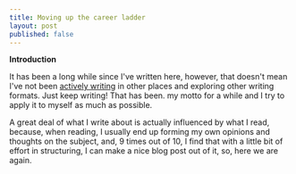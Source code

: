 ```yaml
---
title: Moving up the career ladder
layout: post
published: false
---
```


**Introduction**

It has been a long while since I've written here, however, that doesn't mean I've not been [actively writing](https://typeshare.co/boliveira) in other places and exploring other writing formats. Just keep writing! That has been. my motto for a while and I try to apply it to myself as much as possible.

A great deal of what I write about is actually influenced by what I read, because, when reading, I usually end up forming my own opinions and thoughts on the subject, and, 9 times out of 10, I find that with a little bit of effort in structuring, I can make a nice blog post out of it, so, here we are again.

